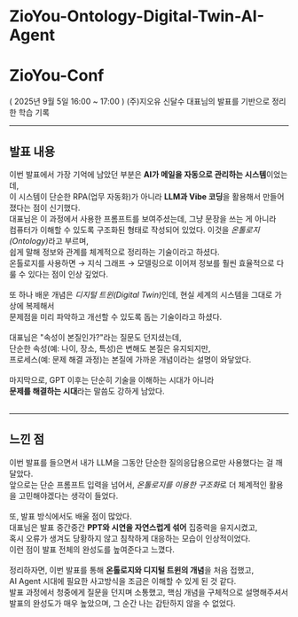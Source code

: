 # ZioYou-Ontology-Digital-Twin-AI-Agent

# ZioYou-Conf
( 2025년 9월 5일 16:00 ~ 17:00 ) (주)지오유 신달수 대표님의 발표를 기반으로 정리한 학습 기록
<hr>
<h2>발표 내용</h2>
이번 발표에서 가장 기억에 남았던 부분은 <b>AI가 메일을 자동으로 관리하는 시스템</b>이었는데,<br>
이 시스템이 단순한 RPA(업무 자동화)가 아니라 <b>LLM과 Vibe 코딩</b>을 활용해서 만들어졌다는 점이 신기했다.<br>
대표님은 이 과정에서 사용한 프롬프트를 보여주셨는데, 그냥 문장을 쓰는 게 아니라<br>
컴퓨터가 이해할 수 있도록 구조화된 형태로 작성되어 있었다. 이것을 <i>온톨로지(Ontology)</i>라고 부르며,<br>
쉽게 말해 정보와 관계를 체계적으로 정리하는 기술이라고 하셨다.<br>
온톨로지를 사용하면 → 지식 그래프 → 모델링으로 이어져 정보를 훨씬 효율적으로 다룰 수 있다는 점이 인상 깊었다.<br>
<br>
또 하나 배운 개념은 <i>디지털 트윈(Digital Twin)</i>인데, 현실 세계의 시스템을 그대로 가상에 복제해서<br>
문제점을 미리 파악하고 개선할 수 있도록 돕는 기술이라고 하셨다.<br>
<br>
대표님은 "속성이 본질인가?"라는 질문도 던지셨는데,<br>
단순한 속성(예: 나이, 장소, 특성)은 변해도 본질은 유지되지만,<br>
프로세스(예: 문제 해결 과정)는 본질에 가까운 개념이라는 설명이 와닿았다.<br>
<br>
마지막으로, GPT 이후는 단순히 기술을 이해하는 시대가 아니라<br>
<b>문제를 해결하는 시대</b>라는 말씀도 강하게 남았다.<br>
<br>
<hr>
<h2>느낀 점</h2>
이번 발표를 들으면서 내가 LLM을 그동안 단순한 질의응답용으로만 사용했다는 걸 깨달았다.<br>
앞으로는 단순 프롬프트 입력을 넘어서, <i>온톨로지를 이용한 구조화</i>로 더 체계적인 활용을 고민해야겠다는 생각이 들었다.<br>
<br>
또, 발표 방식에서도 배울 점이 많았다.<br>
대표님은 발표 중간중간 <b>PPT와 시연을 자연스럽게 섞어</b> 집중력을 유지시켰고,<br>
혹시 오류가 생겨도 당황하지 않고 침착하게 대응하는 모습이 인상적이었다.<br>
이런 점이 발표 전체의 완성도를 높여준다고 느꼈다.<br>
<br>
정리하자면, 이번 발표를 통해 <b>온톨로지와 디지털 트윈의 개념</b>을 처음 접했고,<br>
AI Agent 시대에 필요한 사고방식을 조금은 이해할 수 있게 된 것 같다.<br>
발표 과정에서 청중에게 질문을 던지며 소통했고, 핵심 개념을 구체적으로 설명해주셔서 발표의 완성도가 매우 높았으며, 그 순간 나는 감탄하지 않을 수 없었다.
